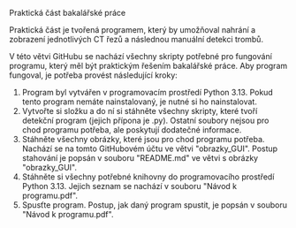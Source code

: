 Praktická část bakalářské práce

Praktická část je tvořená programem, který by umožňoval nahrání a zobrazení jednotlivých CT řezů a následnou manuální detekci trombů. 

V této větvi GitHubu se nachází všechny skripty potřebné pro fungování programu, který měl být praktickým řešením bakalářské práce. Aby program fungoval, je potřeba provést následující kroky:
1. Program byl vytvářen v programovacím prostředí Python 3.13. Pokud tento program nemáte nainstalovaný, je nutné si ho nainstalovat.
2. Vytvořte si složku a do ní si stáhněte všechny skripty, které tvoří detekční program (jejich přípona je .py). Ostatní soubory nejsou pro chod programu potřeba, ale poskytují dodatečné informace.
3. Stáhněte všechny obrázky, které jsou pro chod programu potřeba. Nachází se na tomto GitHubovém účtu ve větvi "obrazky_GUI". Postup stahování je popsán v souboru "README.md" ve větvi s obrázky "obrazky_GUI".
4. Stáhněte si všechny potřebné knihovny do programovacího prostředí Python 3.13. Jejich seznam se nachází v souboru "Návod k programu.pdf".
5. Spusťte program. Postup, jak daný program spustit, je popsán v souboru "Návod k programu.pdf".


